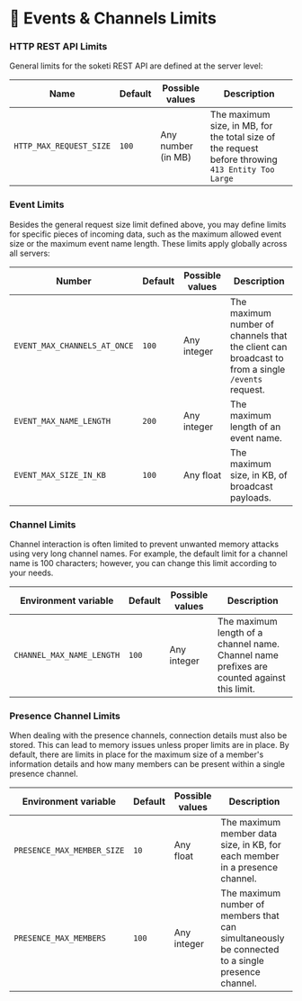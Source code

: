 # 👥 Events & Channels Limits

### HTTP REST API Limits

General limits for the soketi REST API are defined at the server level:

| Name                    | Default | Possible values    | Description                                                                                        |
| ----------------------- | ------- | ------------------ | -------------------------------------------------------------------------------------------------- |
| `HTTP_MAX_REQUEST_SIZE` | `100`   | Any number (in MB) |  The maximum size, in MB, for the total size of the request before throwing `413 Entity Too Large` |

### Event Limits

Besides the general request size limit defined above, you may define limits for specific pieces of incoming data, such as the maximum allowed event size or the maximum event name length. These limits apply globally across all servers:

| Number                       | Default | Possible values | Description                                                                                      |
| ---------------------------- | ------- | --------------- | ------------------------------------------------------------------------------------------------ |
| `EVENT_MAX_CHANNELS_AT_ONCE` | `100`   | Any integer     | The maximum number of channels that the client can broadcast to from a single `/events` request. |
| `EVENT_MAX_NAME_LENGTH`      | `200`   | Any integer     | The maximum length of an event name.                                            |
| `EVENT_MAX_SIZE_IN_KB`       | `100`   | Any float       | The maximum size, in KB, of broadcast payloads.                 |

### Channel Limits

Channel interaction is often limited to prevent unwanted memory attacks using very long channel names. For example, the default limit for a channel name is 100 characters; however, you can change this limit according to your needs.

| Environment variable      | Default | Possible values | Description                                                                                         |
| ------------------------- | ------- | --------------- | --------------------------------------------------------------------------------------------------- |
| `CHANNEL_MAX_NAME_LENGTH` | `100`   | Any integer     | The maximum length of a channel name. Channel name prefixes are counted against this limit. |

### Presence Channel Limits

When dealing with the presence channels, connection details must also be stored. This can lead to memory issues unless proper limits are in place. By default, there are limits in place for the maximum size of a member's information details and how many members can be present within a single presence channel.

| Environment variable       | Default | Possible values | Description                                                                               |
| -------------------------- | ------- | --------------- | ----------------------------------------------------------------------------------------- |
| `PRESENCE_MAX_MEMBER_SIZE` | `10`    | Any float       | The maximum member data size, in KB, for each member in a presence channel.                    |
| `PRESENCE_MAX_MEMBERS`     | `100`   | Any integer     | The maximum number of members that can simultaneously be connected to a single presence channel. |
